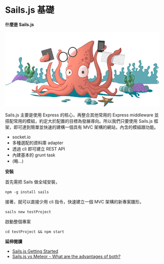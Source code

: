 # Sails.js 基礎

**什麼是 Sails.js**

![](assets/squiddy.png)

Sails.js 主要是使用 Express 的核心，再整合其他常用的 Express middleware 並搭配常用的模組，約定大於配置的目標為發展導向。所以我們只要使用 Sails.js 框架，即可達到簡單並快速的建構一個具有 MVC 架構的網站，內含的模組跟功能。

* socket.io
* 多種選配的資料庫 adapter
* 透過 cli 即可建立 REST API
* 內建基本的 grunt task
* (略...)

**安裝**

首先需把 Sails 做全域安裝，

`npm -g install sails`

接著，就可以直接少用 cli 指令，快速建立一個 MVC 架構的新專案雛形。

`sails new testProject`

啟動整個專案

`cd testProject && npm start`


**延伸閱讀**

* [Sails.js Getting Started](http://sailsjs.com/get-started)
* [Sails.js vs Meteor - What are the advantages of both?](http://stackoverflow.com/questions/22202286/sails-js-vs-meteor-what-are-the-advantages-of-both)
